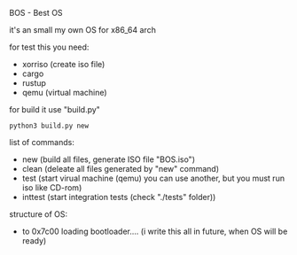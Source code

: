BOS - Best OS

it's an small my own OS for x86_64 arch

for test this you need:
 - xorriso (create iso file)
 - cargo
 - rustup
 - qemu (virtual machine)

for build it use "build.py"
``` shell
python3 build.py new
```
list of commands:
 - new (build all files, generate ISO file "BOS.iso")
 - clean (deleate all files generated by "new" command)
 - test (start virual machine (qemu) you can use another, but
    you must run iso like CD-rom)
 - inttest (start integration tests (check "./tests" folder))

structure of OS:
 - to 0x7c00 loading bootloader.... (i write this all in future, when OS
    will be ready)